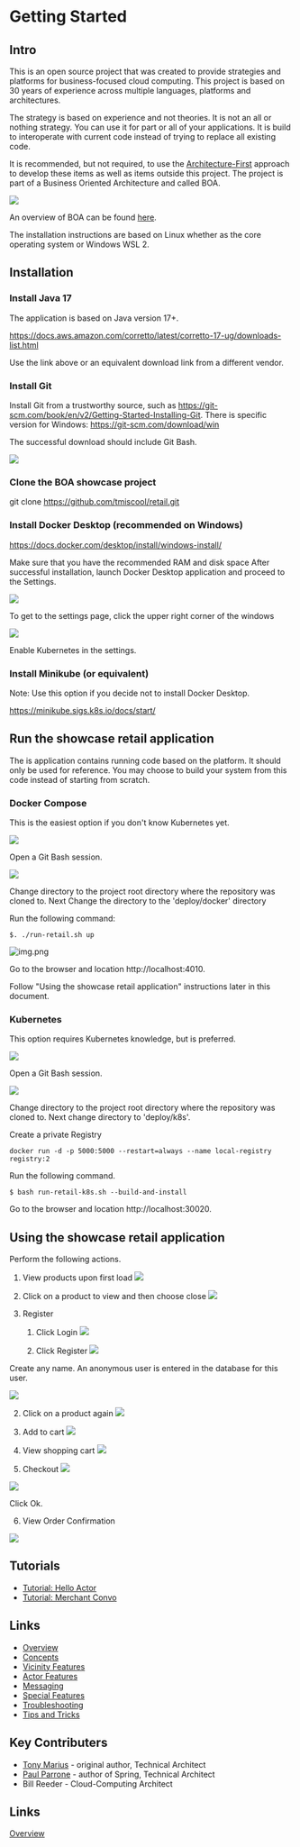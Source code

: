 # Getting Started

## Intro
This is an open source project that was created to provide strategies and platforms for business-focused cloud computing.
This project is based on 30 years of experience across multiple languages, platforms and architectures.

The strategy is based on experience and not theories.
It is not an all or nothing strategy.
You can use it for part or all of your applications.
It is build to interoperate with current code instead of trying to replace all existing code.

It is recommended, but not required, to use the [Architecture-First](https://tonymarius.substack.com/p/architecture-first-strategy?utm_source=url) approach to develop these items as well as items outside this project.
The project is part of a Business Oriented Architecture and called BOA.

![](docs/programming/images/boa-general-documentation-BOA-Icon.drawio.png)

An overview of BOA can be found [here](docs/programming/Overview.md).

The installation instructions are based on Linux whether as the core operating system or Windows WSL 2.

## Installation

### Install Java 17

The application is based on Java version 17+.

https://docs.aws.amazon.com/corretto/latest/corretto-17-ug/downloads-list.html

Use the link above or an equivalent download link from a different vendor.

### Install Git

Install Git from a trustworthy source, such as https://git-scm.com/book/en/v2/Getting-Started-Installing-Git.
There is specific version for Windows: https://git-scm.com/download/win

The successful download should include Git Bash.

![](docs/programming/images/Getting-Started/Getting-Started-Git-Bash.png)

### Clone the BOA showcase project

git clone https://github.com/tmiscool/retail.git

### Install Docker Desktop (recommended on Windows)

https://docs.docker.com/desktop/install/windows-install/

Make sure that you have the recommended RAM and disk space
After successful installation, launch Docker Desktop application and proceed to the Settings.

![](docs/programming/images/Getting-Started/Getting-Started-Docker-Desktop-Settings.png)

To get to the settings page, click the upper right corner of the windows

![](docs/programming/images/Getting-Started/Getting-Started-Docker-Desktop-K8s.png)

Enable Kubernetes in the settings.

### Install Minikube (or equivalent)

Note: Use this option if you decide not to install Docker Desktop.

https://minikube.sigs.k8s.io/docs/start/

## Run the showcase retail application

The is application contains running code based on the platform.
It should only be used for reference.
You may choose to build your system from this code instead of starting from scratch.

### Docker Compose

This is the easiest option if you don't know Kubernetes yet.

![](docs/programming/images/Getting-Started/Getting-Started-Git-Bash-Start.png)

Open a Git Bash session.

![](docs/programming/images/Getting-Started/Getting-Started-Git-Bash-Deploy-Docker.png)

Change directory to the project root directory where the repository was cloned to.
Next Change the directory to the 'deploy/docker' directory

Run the following command: 
```shell
$. ./run-retail.sh up
```

![img.png](docs/programming/images/Getting-Started/Getting-Started-Browser-Docker-Compose-Open.png)

Go to the browser and location http://localhost:4010.

Follow "Using the showcase retail application" instructions later in this document.

### Kubernetes

This option requires Kubernetes knowledge, but is preferred.

![](docs/programming/images/Getting-Started/Getting-Started-Git-Bash-Start.png)

Open a Git Bash session.

![](docs/programming/images/Getting-Started/Getting-Started-Git-Bash-Deploy-K8s.png)

Change directory to the project root directory where the repository was cloned to.
Next change directory to 'deploy/k8s'.

Create a private Registry

```shell
docker run -d -p 5000:5000 --restart=always --name local-registry registry:2
```

Run the following command.

```shell
$ bash run-retail-k8s.sh --build-and-install
```

Go to the browser and location http://localhost:30020.

## Using the showcase retail application

Perform the following actions.
1. View products upon first load
![](docs/programming/images/Getting-Started/Getting-Started-View-Products.png)

2. Click on a product to view and then choose close
![](docs/programming/images/Getting-Started/Getting-Started-View-Product.png)

3. Register
   1. Click Login
 ![](docs/programming/images/Getting-Started/Getting-Started-Login.png)

   2. Click Register
 ![](docs/programming/images/Getting-Started/Getting-Started-Register.png)

Create any name.
An anonymous user is entered in the database for this user.

![](docs/programming/images/Getting-Started/Getting-Started-Post-Register.png)



   2. Click on a product again
![](docs/programming/images/Getting-Started/Getting-Started-View-Product.png)

   3. Add to cart
![](docs/programming/images/Getting-Started/Getting-Started-Add-Product.png)


   4. View shopping cart
![](docs/programming/images/Getting-Started/Getting-Started-View-Cart.png)

   5. Checkout
![](docs/programming/images/Getting-Started/Getting-Started-Begin-Checkout.png)

![](docs/programming/images/Getting-Started/Getting-Started-Checkout-in-progress.png)

Click Ok.

6. View Order Confirmation

![](docs/programming/images/Getting-Started/Getting-Started-View-Order-Confirmation.png)

## Tutorials
- [Tutorial: Hello Actor](docs/programming/Tutorials-Hello-Actor.md)
- [Tutorial: Merchant Convo](docs/programming/Tutorials-Merchant-Convo.md)

## Links

- [Overview](docs/programming/Overview.md 'Overview')
- [Concepts](docs/programming/Concepts.md)
- [Vicinity Features](docs/programming/Vicinity-Features.md 'Vicinity Features')
- [Actor Features](docs/programming/Actor-Features.md)
- [Messaging](docs/programming/Messaging.md)
- [Special Features](docs/programming/Special-Features.md)
- [Troubleshooting](docs/programming/Troubleshooting.md)
- [Tips and Tricks](docs/programming/Tips-and-Tricks.md)



















## Key Contributers

- [Tony Marius](https://www.linkedin.com/in/tony-marius-05a1898/) - original author, Technical Architect
- [Paul Parrone](https://www.linkedin.com/in/paulparrone/) - author of Spring, Technical Architect
- Bill Reeder - Cloud-Computing Architect

## Links

[Overview](docs/programming/Overview.md 'Overview')